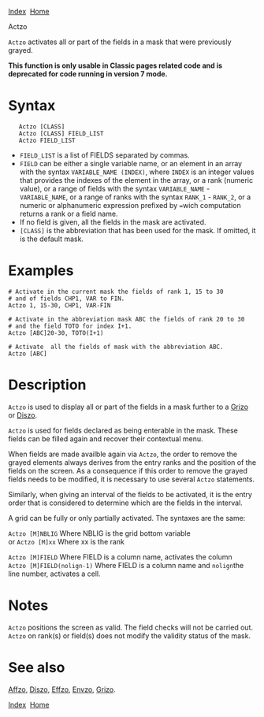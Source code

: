 [Index](index.html)  [Home](getting-started_home.html)

Actzo

`Actzo` activates all or part of the fields in a mask that were previously grayed.

**This function is only usable in Classic pages related code and is deprecated for code running in version 7 mode.**

# Syntax

```
   Actzo [CLASS]
   Actzo [CLASS] FIELD_LIST
   Actzo FIELD_LIST
```

* `FIELD_LIST` is a list of FIELDS separated by commas.
* `FIELD` can be either a single variable name, or an element in an array with the syntax `VARIABLE_NAME (INDEX)`, where `INDEX` is an integer values that provides the indexes of the element in the array, or a rank (numeric value), or a range of fields with the syntax `VARIABLE_NAME` - `VARIABLE_NAME`, or a range of ranks with the syntax `RANK_1` - `RANK_2`, or a numeric or alphanumeric expression prefixed by `=`wich computation returns a rank or a field name.
* If no field is given, all the fields in the mask are activated.
* `[CLASS]` is the abbreviation that has been used for the mask. If omitted, it is the default mask.

# Examples

```
# Activate in the current mask the fields of rank 1, 15 to 30
# and of fields CHP1, VAR to FIN.
Actzo 1, 15-30, CHP1, VAR-FIN

# Activate in the abbreviation mask ABC the fields of rank 20 to 30
# and the field TOTO for index I+1.
Actzo [ABC]20-30, TOTO(I+1)

# Activate  all the fields of mask with the abbreviation ABC.
Actzo [ABC]
```

# Description

`Actzo` is used to display all or part of the fields in a mask further to a [Grizo](4gl_Grizo.html) or [Diszo](4gl_Diszo.html).

`Actzo` is used for fields declared as being enterable in the mask. These fields can be filled again and recover their contextual menu.

When fields are made availble again via `Actzo`, the order to remove the grayed elements always derives from the entry ranks and the position of the fields on the screen. As a consequence if this order to remove the grayed fields needs to be modified, it is necessary to use several `Actzo` statements.

Similarly, when giving an interval of the fields to be activated, it is the entry order that is considered to determine which are the fields in the interval.

A grid can be fully or only partially activated. The syntaxes are the same:

`Actzo [M]NBLIG` Where NBLIG is the grid bottom variable  
or `Actzo [M]xx` Where xx is the rank

`Actzo [M]FIELD` Where FIELD is a column name, activates the column  
 `Actzo [M]FIELD(nolign-1)` Where FIELD is a column name and `nolign`the line number, activates a cell.

# Notes

`Actzo` positions the screen as valid. The field checks will not be carried out. `Actzo` on rank(s) or field(s) does not modify the validity status of the mask.

# See also

[Affzo](4gl_Affzo.html), [Diszo](4gl_Diszo.html), [Effzo](4gl_Effzo.html), [Envzo](4gl_Envzo.html), [Grizo](4gl_Grizo.html).

  

[Index](index.html)  [Home](getting-started_home.html)